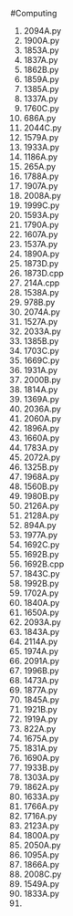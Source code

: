 #Computing 

1. 2094A.py
2. 1900A.py
3. 1853A.py
4. 1837A.py
5. 1862B.py
6. 1859A.py
7. 1385A.py
8. 1337A.py
9. 1760C.py
10. 686A.py
11. 2044C.py
12. 1579A.py
13. 1933A.py
14. 1186A.py
15. 265A.py
16. 1788A.py
17. 1907A.py
18. 2008A.py
19. 1999C.py
20. 1593A.py
21. 1790A.py
22. 1607A.py
23. 1537A.py
24. 1890A.py
25. 1873D.py
26. 1873D.cpp
27. 214A.cpp
28. 1538A.py
29. 978B.py
30. 2074A.py
31. 1527A.py
32. 2033A.py
33. 1385B.py
34. 1703C.py
35. 1669C.py
36. 1931A.py
37. 2000B.py
38. 1814A.py
39. 1369A.py
40. 2036A.py
41. 2060A.py
42. 1896A.py
43. 1660A.py
44. 1783A.py
45. 2072A.py
46. 1325B.py
47. 1968A.py
48. 1560B.py
49. 1980B.py
50. 2126A.py
51. 2128A.py
52. 894A.py
53. 1977A.py
54. 1692C.py
55. 1692B.py
56. 1692B.cpp
57. 1843C.py
58. 1992B.py
59. 1702A.py
60. 1840A.py
61. 1650A.py
62. 2093A.py
63. 1843A.py
64. 2114A.py
65. 1974A.py
66. 2091A.py
67. 1996B.py
68. 1473A.py
69. 1877A.py
70. 1845A.py
71. 1921B.py
72. 1919A.py
73. 822A.py
74. 1675A.py
75. 1831A.py
76. 1690A.py
77. 1933B.py
78. 1303A.py
79. 1862A.py
80. 1633A.py
81. 1766A.py
82. 1716A.py
83. 2123A.py
84. 1800A.py
85. 2050A.py
86. 1095A.py
87. 1866A.py
88. 2008C.py
89. 1549A.py
90. 1833A.py
91. 
